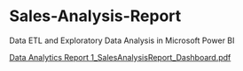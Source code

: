# Sales-Analysis-Report
Data ETL and Exploratory Data Analysis in Microsoft Power BI


[Data Analytics Report 1_SalesAnalysisReport_Dashboard.pdf](https://github.com/user-attachments/files/18190984/Data.Analytics.Report.1_SalesAnalysisReport_Dashboard.pdf)
